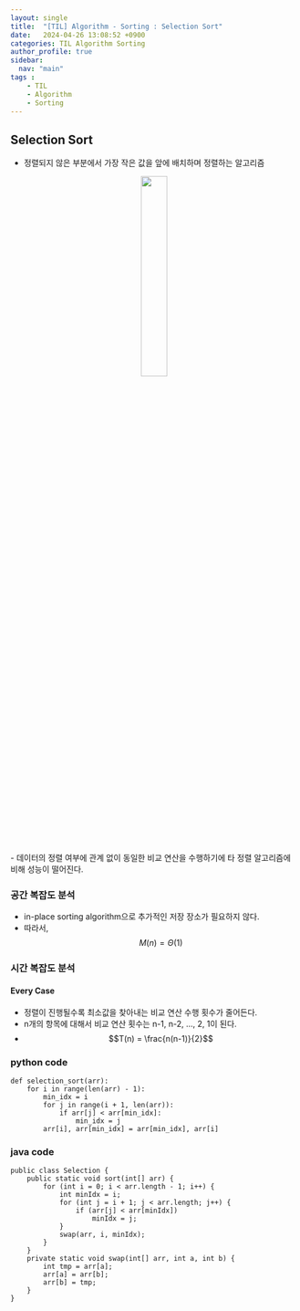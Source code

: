 ```yaml
---
layout: single
title:  "[TIL] Algorithm - Sorting : Selection Sort"
date:   2024-04-26 13:08:52 +0900
categories: TIL Algorithm Sorting
author_profile: true
sidebar:
  nav: "main"
tags : 
    - TIL
    - Algorithm
    - Sorting
---
```

## Selection Sort
- 정렬되지 않은 부분에서 가장 작은 값을 앞에 배치하며 정렬하는 알고리즘
<p align='center'><img src = "https://github.com/Bomin-Seo/Study/assets/94039896/a91e9655-8f3b-41d8-9b9d-4f66645cae8e" height="30%" width = "30%"/></p>
- 데이터의 정렬 여부에 관계 없이 동일한 비교 연산을 수행하기에 타 정렬 알고리즘에 비해 성능이 떨어진다.

### 공간 복잡도 분석
- in-place sorting algorithm으로 추가적인 저장 장소가 필요하지 않다.
- 따라서, $$M(n) = \Theta(1)$$

### 시간 복잡도 분석
#### Every Case
- 정렬이 진행될수록 최소값을 찾아내는 비교 연산 수행 횟수가 줄어든다. 
- n개의 항목에 대해서 비교 연산 횟수는 n-1, n-2, ..., 2, 1이 된다.
- $$T(n) = \frac{n(n-1)}{2}$$

### python code 
```
def selection_sort(arr):
    for i in range(len(arr) - 1):
        min_idx = i
        for j in range(i + 1, len(arr)):
            if arr[j] < arr[min_idx]:
                min_idx = j
        arr[i], arr[min_idx] = arr[min_idx], arr[i]
```

### java code
```
public class Selection {
    public static void sort(int[] arr) {
        for (int i = 0; i < arr.length - 1; i++) {
            int minIdx = i;
            for (int j = i + 1; j < arr.length; j++) {
                if (arr[j] < arr[minIdx])
                    minIdx = j;
            }
            swap(arr, i, minIdx);
        }
    }
    private static void swap(int[] arr, int a, int b) {
        int tmp = arr[a];
        arr[a] = arr[b];
        arr[b] = tmp;
    }
}
```